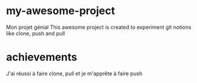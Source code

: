 # my-awesome-project
Mon projet génial 
This awesome project is created to experiment git notions like clone, push and pull

# achievements
J'ai réussi à faire clone, pull et je m'apprête à faire push